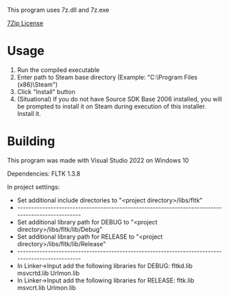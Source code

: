 This program uses 7z.dll and 7z.exe

[7Zip License](https://www.7-zip.org/license.txt)

# Usage
1) Run the compiled executable
2) Enter path to Steam base directory \(Example: "C:\Program Files \(x86\)\Steam"\)
3) Click "Install" button
4) \(Situational\) If you do not have Source SDK Base 2006 installed, you will be prompted to install it on Steam during execution of this installer. Install it.

# Building
This program was made with Visual Studio 2022 on Windows 10

Dependencies: FLTK 1.3.8

In project settings:
- Set additional include directories to "\<project directory\>/libs/fltk"
- \-------------------------------------------------------------------------------------------------
- Set additional library path for DEBUG to "\<project directory\>/libs/fltk/lib/Debug"
- Set additional library path for RELEASE to "\<project directory\>/libs/fltk/lib/Release"
- \-------------------------------------------------------------------------------------------------
- In Linker->Input add the following libraries for DEBUG: fltkd.lib msvcrtd.lib Urlmon.lib
- In Linker->Input add the following libraries for RELEASE: fltk.lib msvcrt.lib Urlmon.lib

